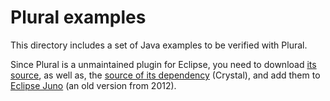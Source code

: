 # Plural examples

This directory includes a set of Java examples to be verified with Plural.

Since Plural is a unmaintained plugin for Eclipse, you need to download [its source](https://code.google.com/archive/p/pluralism/source/default/source), as well as, the [source of its dependency](https://code.google.com/archive/p/crystalsaf/source/default/source) (Crystal), and add them to [Eclipse Juno](https://www.eclipse.org/downloads/packages/release/juno) (an old version from 2012).
